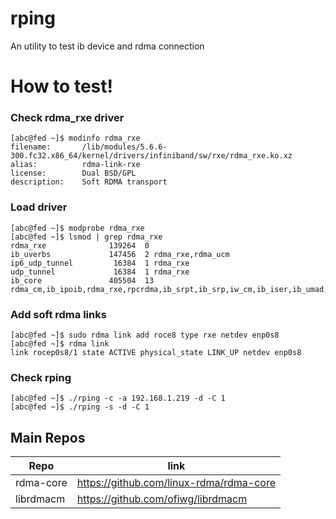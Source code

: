 # rping

An utility to test ib device and rdma connection

# How to test!

### Check rdma_rxe driver 
```
[abc@fed ~]$ modinfo rdma_rxe
filename:       /lib/modules/5.6.6-300.fc32.x86_64/kernel/drivers/infiniband/sw/rxe/rdma_rxe.ko.xz
alias:          rdma-link-rxe
license:        Dual BSD/GPL
description:    Soft RDMA transport
```

 ### Load driver
 ```
 [abc@fed ~]$ modprobe rdma_rxe
 [abc@fed ~]$ lsmod | grep rdma_rxe
rdma_rxe              139264  0
ib_uverbs             147456  2 rdma_rxe,rdma_ucm
ip6_udp_tunnel         16384  1 rdma_rxe
udp_tunnel             16384  1 rdma_rxe
ib_core               405504  13 rdma_cm,ib_ipoib,rdma_rxe,rpcrdma,ib_srpt,ib_srp,iw_cm,ib_iser,ib_umad,ib_isert,rdma_ucm,ib_uverbs,ib_cm
```

### Add soft rdma links
```
[abc@fed ~]$ sudo rdma link add roce8 type rxe netdev enp0s8
[abc@fed ~]$ rdma link 
link rocep0s8/1 state ACTIVE physical_state LINK_UP netdev enp0s8 
```
### Check rping
```
[abc@fed ~]$ ./rping -c -a 192.168.1.219 -d -C 1
[abc@fed ~]$ ./rping -s -d -C 1
```

## Main Repos
| Repo | link |
| ------ | ------ |
| rdma-core | https://github.com/linux-rdma/rdma-core |
| librdmacm | https://github.com/ofiwg/librdmacm |